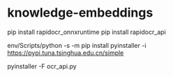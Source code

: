 # knowledge-embeddings

pip install rapidocr_onnxruntime
pip install rapidocr_api

env/Scripts/python -s -m pip install pyinstaller -i https://pypi.tuna.tsinghua.edu.cn/simple

pyinstaller -F ocr_api.py
